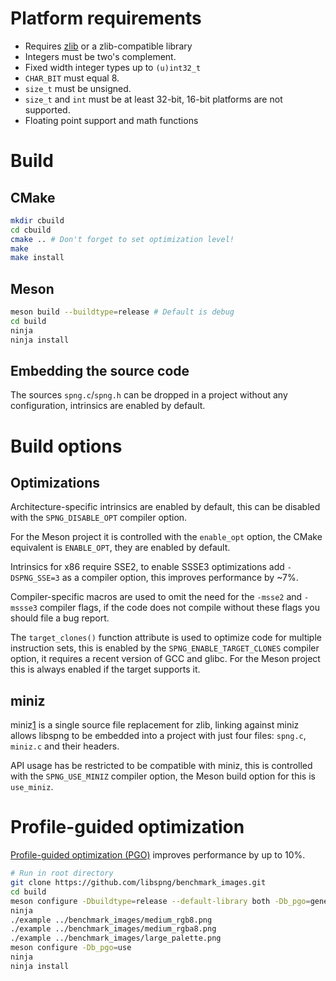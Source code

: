 # Platform requirements

* Requires [zlib](http://zlib.net) or a zlib-compatible library
* Integers must be two's complement.
* Fixed width integer types up to `(u)int32_t`
* `CHAR_BIT` must equal 8.
* `size_t` must be unsigned.
* `size_t` and `int` must be at least 32-bit, 16-bit platforms are not
supported.
* Floating point support and math functions

# Build

## CMake

```bash
mkdir cbuild
cd cbuild
cmake .. # Don't forget to set optimization level!
make
make install
```

## Meson

```bash
meson build --buildtype=release # Default is debug
cd build
ninja
ninja install
```

## Embedding the source code

The sources `spng.c`/`spng.h` can be dropped in a project without
any configuration, intrinsics are enabled by default.

# Build options

## Optimizations

Architecture-specific intrinsics are enabled by default,
this can be disabled with the `SPNG_DISABLE_OPT` compiler option.

For the Meson project it is controlled with the `enable_opt` option,
the CMake equivalent is `ENABLE_OPT`, they are enabled by default.

Intrinsics for x86 require SSE2, to enable SSSE3 optimizations
add `-DSPNG_SSE=3` as a compiler option, this improves performance by ~7%.

Compiler-specific macros are used to omit the need for the `-msse2` and
`-mssse3` compiler flags, if the code does not compile without these flags
you should file a bug report.

The `target_clones()` function attribute is used to optimize code
for multiple instruction sets, this is enabled by the
`SPNG_ENABLE_TARGET_CLONES` compiler option, it requires a recent version
of GCC and glibc.
For the Meson project this is always enabled if the target supports it.

## miniz

miniz[1] is a single source file replacement for zlib, linking
against miniz allows libspng to be embedded into a project with just
four files: `spng.c`, `miniz.c` and their headers.

API usage has be restricted to be compatible with miniz,
this is controlled with the `SPNG_USE_MINIZ` compiler option,
the Meson build option for this is `use_miniz`.

[1]: https://github.com/richgel999/miniz

# Profile-guided optimization

[Profile-guided optimization (PGO)](https://clang.llvm.org/docs/UsersManual.html#profile-guided-optimization)
improves performance by up to 10%.

```bash
# Run in root directory
git clone https://github.com/libspng/benchmark_images.git
cd build
meson configure -Dbuildtype=release --default-library both -Db_pgo=generate
ninja
./example ../benchmark_images/medium_rgb8.png
./example ../benchmark_images/medium_rgba8.png
./example ../benchmark_images/large_palette.png
meson configure -Db_pgo=use
ninja
ninja install
```
